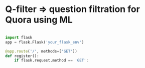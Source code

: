 # Q-filter => question filtration for Quora using ML

```python

import flask
app = flask.Flask('your_flask_env')

@app.route('/', methods=['GET'])
def register():
    if flask.request.method == 'GET':
        
```
